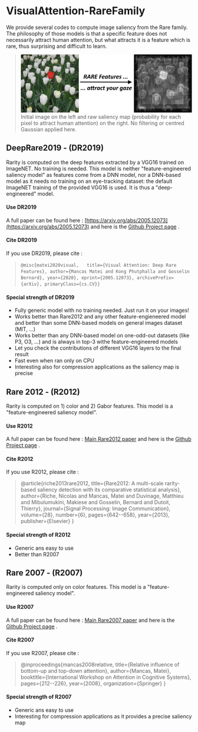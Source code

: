 # VisualAttention-RareFamily

We provide several codes to compute image saliency from the Rare family. The philosophy of those models is that a specific feature does not necessarily attract human attention, but what attracts it is a feature which is rare, thus surprising and difficult to learn. 
> ![Rariy & Saliency](images/rarity.jpg) 
> Initial image on the left and raw saliency map (probability for each pixel to attract human attention) on the right. No filtering or centred Gaussian applied here. 

## DeepRare2019 - (DR2019)
Rarity is computed on the deep features extracted by a VGG16 trained on ImageNET. No training is needed. This model is neither "feature-engineered saliency model" as features come from a DNN model, nor a DNN-based model as it needs no training on an eye-tracking dataset: the default ImageNET training of the provided VGG16 is used. It is thus a "deep-engineered" model.

#### Use DR2019
A full paper can be found here : [https://arxiv.org/abs/2005.12073](https://arxiv.org/abs/2005.12073) and here is the [Github Project page](https://github.com/numediart/VisualAttention-DeepRare2019) .

#### Cite DR2019
If you use DR2019, please cite :   
>  `@misc{matei2020visual,  
 title={Visual Attention: Deep Rare Features}, author={Mancas Matei and Kong Phutphalla and Gosselin Bernard}, year={2020}, eprint={2005.12073}, archivePrefix={arXiv}, primaryClass={cs.CV}}`  

#### Special strength of DR2019
* Fully generic model with no training needed. Just run it on your images!
* Works better than Rare2012 and any other feature-engieneered model and better than some DNN-based models on general images dataset (MIT, ...)
* Works better than any DNN-based model on one-odd-out datasets (like P3, O3, ...) and is always in top-3 withe feature-engineered models
* Let you check the contributions of different VGG16 layers to the final result
* Fast even when ran only on CPU
* Interesting also for compression applications as the saliency map is precise


## Rare 2012 - (R2012)

Rarity is computed on 1) color and 2) Gabor features. This model is a "feature-engineered saliency model".

#### Use R2012
A full paper can be found here : [Main Rare2012 paper](http://applications.umons.ac.be/docnum/c7b423fd-d183-486c-9cec-966066b9b364/342FA573-191D-4A8C-9D3B-5003A53289B0/rare2012.pdf) and here is the [Github Project page](https://github.com/numediart/VisualAttention-Rare2012) .

#### Cite R2012
If you use R2012, please cite :   
>  @article{riche2013rare2012,
  title={Rare2012: A multi-scale rarity-based saliency detection with its comparative statistical analysis},
  author={Riche, Nicolas and Mancas, Matei and Duvinage, Matthieu and Mibulumukini, Makiese and Gosselin, Bernard and Dutoit, Thierry},
  journal={Signal Processing: Image Communication},
  volume={28},
  number={6},
  pages={642--658},
  year={2013},
  publisher={Elsevier}
}  

#### Special strength of R2012
* Generic ans easy to use
* Better than R2007


## Rare 2007 - (R2007)
Rarity is computed only on color features. This model is a "feature-engineered saliency model".

#### Use R2007
A full paper can be found here : [Main Rare2007 paper](https://www.researchgate.net/profile/Matei_Mancas/publication/221559276_Relative_Influence_of_Bottom-Up_and_Top-Down_Attention/links/09e4150c1b7dc86ef2000000.pdf) and here is the [Github Project page](https://github.com/numediart/VisualAttention-Rare2007) .

#### Cite R2007
If you use R2007, please cite :   
> @inproceedings{mancas2008relative,
  title={Relative influence of bottom-up and top-down attention},
  author={Mancas, Matei},
  booktitle={International Workshop on Attention in Cognitive Systems},
  pages={212--226},
  year={2008},
  organization={Springer}
}

#### Special strength of R2007
* Generic ans easy to use
* Interesting for compression applications as it provides a precise saliency map
